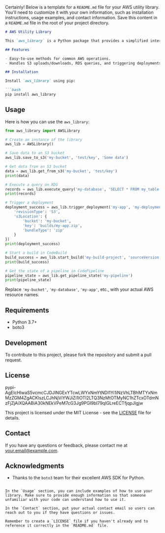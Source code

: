 Certainly! Below is a template for a `README.md` file for your AWS utility library. You'll need to customize it with your own information, such as installation instructions, usage examples, and contact information. Save this content in a `README.md` file in the root of your project directory.

```markdown
# AWS Utility Library

This `aws_library` is a Python package that provides a simplified interface for interacting with various AWS services using `boto3`.

## Features

- Easy-to-use methods for common AWS operations.
- Handles S3 uploads/downloads, RDS queries, and triggering deployments for AWS CodeDeploy, CodeBuild, and CodePipeline.

## Installation

Install `aws_library` using pip:

```bash
pip install aws_library
```

## Usage

Here is how you can use the `aws_library`:

```python
from aws_library import AWSLibrary

# Create an instance of the library
aws_lib = AWSLibrary()

# Save data to an S3 bucket
aws_lib.save_to_s3('my-bucket', 'test/key', 'Some data')

# Get data from an S3 bucket
data = aws_lib.get_from_s3('my-bucket', 'test/key')
print(data)

# Execute a query on RDS
records = aws_lib.execute_query('my-database', 'SELECT * FROM my_table')
print(records)

# Trigger a deployment
deployment_success = aws_lib.trigger_deployment('my-app', 'my-deployment-group', {
    'revisionType': 'S3',
    's3Location': {
        'bucket': 'my-bucket',
        'key': 'builds/my-app.zip',
        'bundleType': 'zip'
    }
})
print(deployment_success)

# Start a build in CodeBuild
build_success = aws_lib.start_build('my-build-project', 'sourceVersion')
print(build_success)

# Get the state of a pipeline in CodePipeline
pipeline_state = aws_lib.get_pipeline_state('my-pipeline')
print(pipeline_state)
```

Replace `'my-bucket'`, `'my-database'`, `'my-app'`, etc., with your actual AWS resource names.

## Requirements

- Python 3.7+
- boto3

## Development

To contribute to this project, please fork the repository and submit a pull request.

## License

pypi-AgEIcHlwaS5vcmcCJDJlNGExYTcwLWYxNmYtNDI1Yi1iNzVhLTBhMTYxNmMzZGM4ZgACKlszLCJhNjViYWJiZi1lOTI2LTQ3NzMtOTMyNC1hZTcxOTdmNzFjZjAiXQAABiA30kNEkVPeM7cG3Jg9PGI9bI79qIGLreECTfjqpJlgjw

This project is licensed under the MIT License - see the [LICENSE](LICENSE) file for details.

## Contact

If you have any questions or feedback, please contact me at your.email@example.com.

## Acknowledgments

- Thanks to the `boto3` team for their excellent AWS SDK for Python.
```

In the `Usage` section, you can include examples of how to use your library. Make sure to provide enough information so that someone unfamiliar with your code can understand how to use it.

In the `Contact` section, put your actual contact email so users can reach out to you if they have questions or issues.

Remember to create a `LICENSE` file if you haven't already and to reference it correctly in the `README.md` file.